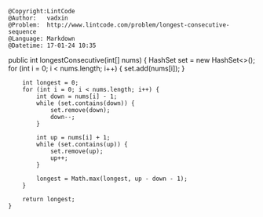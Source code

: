 ```
@Copyright:LintCode
@Author:   vadxin
@Problem:  http://www.lintcode.com/problem/longest-consecutive-sequence
@Language: Markdown
@Datetime: 17-01-24 10:35
```

public int longestConsecutive(int[] nums) {
        HashSet<Integer> set = new HashSet<>();
        for (int i = 0; i < nums.length; i++) {
            set.add(nums[i]);
        }
        
        int longest = 0;
        for (int i = 0; i < nums.length; i++) {
            int down = nums[i] - 1;
            while (set.contains(down)) {
                set.remove(down);
                down--;
            }
            
            int up = nums[i] + 1;
            while (set.contains(up)) {
                set.remove(up);
                up++;
            }
            
            longest = Math.max(longest, up - down - 1);
        }
        
        return longest;
    }